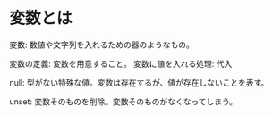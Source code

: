 # 変数とは

変数: 数値や文字列を入れるための器のようなもの。

変数の定義: 変数を用意すること。
変数に値を入れる処理: 代入


null:
型がない特殊な値。変数は存在するが、値が存在しないことを表す。

unset: 
変数そのものを削除。変数そのものがなくなってしまう。

